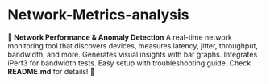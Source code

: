 # Network-Metrics-analysis
**📡 Network Performance &amp; Anomaly Detection**   A real-time network monitoring tool that discovers devices, measures latency, jitter, throughput, bandwidth, and more. Generates visual insights with bar graphs. Integrates iPerf3 for bandwidth tests. Easy setup with troubleshooting guide. Check **README.md** for details! 🚀
